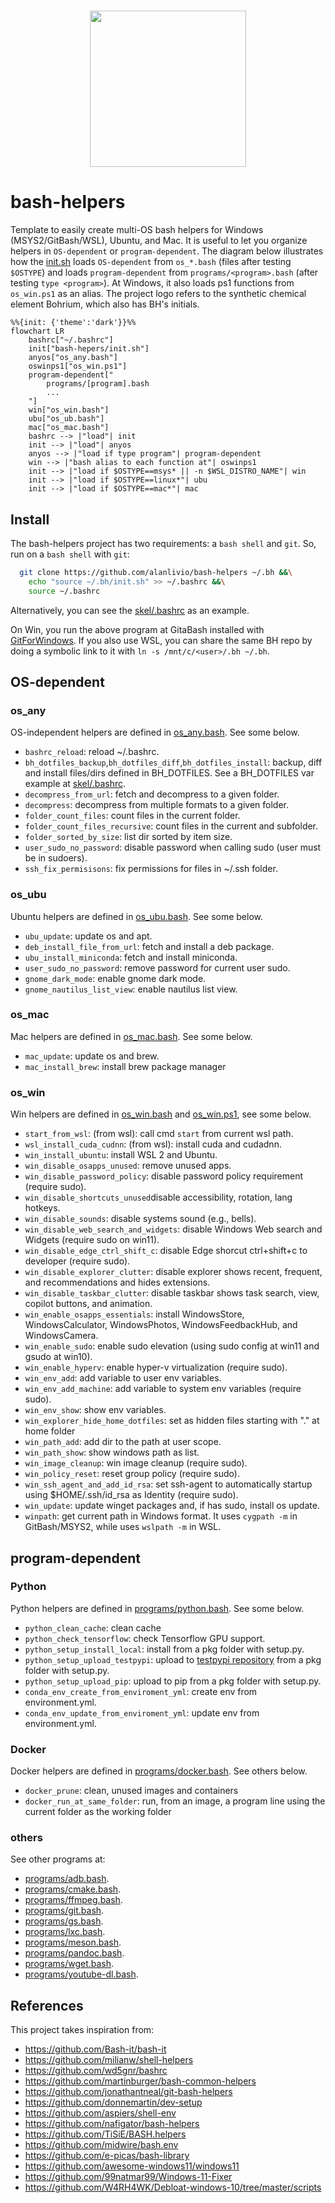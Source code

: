 <h1 align="center"><img src="logo.svg" width="250" onerror='this.style.display="none"'/></h1>

# bash-helpers

Template to easily create multi-OS bash helpers for Windows (MSYS2/GitBash/WSL), Ubuntu, and Mac. It is useful to let you organize helpers in `OS-dependent` or `program-dependent`. The diagram below illustrates how the [init.sh](init.sh) loads `OS-dependent` from `os_*.bash` (files after testing `$OSTYPE`) and loads `program-dependent` from `programs/<program>.bash` (after testing `type <program>`). At Windows, it also loads ps1 functions from `os_win.ps1` as an alias.
The project logo refers to the synthetic chemical element Bohrium, which also has BH's initials.

```mermaid
%%{init: {'theme':'dark'}}%%
flowchart LR
    bashrc["~/.bashrc"]
    init["bash-hepers/init.sh"]
    anyos["os_any.bash"]
    oswinps1["os_win.ps1"]
    program-dependent["
        programs/[program].bash
        ...
    "]
    win["os_win.bash"]
    ubu["os_ub.bash"]
    mac["os_mac.bash"]
    bashrc --> |"load"| init
    init --> |"load"| anyos
    anyos --> |"load if type program"| program-dependent
    win --> |"bash alias to each function at"| oswinps1
    init --> |"load if $OSTYPE==msys* || -n $WSL_DISTRO_NAME"| win
    init --> |"load if $OSTYPE==linux*"| ubu
    init --> |"load if $OSTYPE==mac*"| mac
```

## Install

The bash-helpers project has two requirements: a `bash shell` and `git`. So, run on a `bash shell` with `git`:

```bash
  git clone https://github.com/alanlivio/bash-helpers ~/.bh &&\
    echo "source ~/.bh/init.sh" >> ~/.bashrc &&\
    source ~/.bashrc
```

Alternatively, you can see the [skel/.bashrc](skel/.bashrc) as an example.

On Win, you run the above program at GitaBash installed with [GitForWindows](https://gitforwindows.org). If you also use WSL, you can share the same BH repo by doing a symbolic link to it with `ln -s /mnt/c/<user>/.bh ~/.bh`.

## OS-dependent

### os_any

OS-independent helpers are defined in [os_any.bash](os_any.bash). See some below.

* `bashrc_reload`: reload ~/.bashrc.
* `bh_dotfiles_backup`,`bh_dotfiles_diff`,`bh_dotfiles_install`: backup, diff and install files/dirs defined in BH_DOTFILES. See a BH_DOTFILES var example at [skel/.bashrc](skel/.bashrc).
* `decompress_from_url`: fetch and decompress to a given folder.
* `decompress`: decompress from multiple formats to a given folder.
* `folder_count_files`: count files in the current folder.
* `folder_count_files_recursive`: count files in the current and subfolder.
* `folder_sorted_by_size`: list dir sorted by item size.
* `user_sudo_no_password`: disable password when calling sudo (user must be in sudoers).
* `ssh_fix_permisisons`: fix permissions for files in ~/.ssh folder.

### os_ubu

Ubuntu helpers are defined in [os_ubu.bash](os_ubu.bash). See some below.

* `ubu_update`: update os and apt.
* `deb_install_file_from_url`: fetch and install a deb package.
* `ubu_install_miniconda`: fetch and install miniconda.
* `user_sudo_no_password`: remove password for current user sudo.
* `gnome_dark_mode`: enable gnome dark mode.
* `gnome_nautilus_list_view`: enable nautilus list view.

### os_mac

Mac helpers are defined in [os_mac.bash](os_mac.bash). See some below.

* `mac_update`: update os and brew.
* `mac_install_brew`: install brew package manager

### os_win

Win helpers are defined in [os_win.bash](os_win.bash) and [os_win.ps1](os_win.ps1), see some below.

* `start_from_wsl`: (from wsl): call cmd `start` from current wsl path.
* `wsl_install_cuda_cudnn`: (from wsl): install cuda and cudadnn.
* `win_install_ubuntu`: install WSL 2 and Ubuntu.
* `win_disable_osapps_unused`: remove unused apps.
* `win_disable_password_policy`: disable password policy requirement (require sudo).
* `win_disable_shortcuts_unused`disable accessibility, rotation, lang hotkeys.
* `win_disable_sounds`: disable systems sound (e.g., bells).
* `win_disable_web_search_and_widgets`: disable Windows Web search and Widgets (require sudo on win11).
* `win_disable_edge_ctrl_shift_c`: disable Edge shorcut ctrl+shift+c to developer (require sudo).
* `win_disable_explorer_clutter`: disable explorer shows recent, frequent, and recommendations and hides extensions.
* `win_disable_taskbar_clutter`: disable taskbar shows task search, view, copilot buttons, and animation.
* `win_enable_osapps_essentials`: install WindowsStore, WindowsCalculator, WindowsPhotos, WindowsFeedbackHub, and WindowsCamera.
* `win_enable_sudo`: enable sudo elevation (using sudo config at win11 and gsudo at win10).
* `win_enable_hyperv`: enable hyper-v virtualization (require sudo).
* `win_env_add`: add variable to user env variables.
* `win_env_add_machine`: add variable to system env variables (require sudo).
* `win_env_show`: show env variables.
* `win_explorer_hide_home_dotfiles`: set as hidden files starting with "." at home folder
* `win_path_add`: add dir to the path at user scope.
* `win_path_show`: show windows path as list.
* `win_image_cleanup`: win image cleanup (require sudo).
* `win_policy_reset`: reset group policy (require sudo).
* `win_ssh_agent_and_add_id_rsa`: set ssh-agent to automatically startup using $HOME/.ssh/id_rsa as Identity (require sudo).
* `win_update`: update winget packages and, if has sudo, install os update.
* `winpath`: get current path in Windows format. It uses `cygpath -m` in GitBash/MSYS2, while uses `wslpath -m` in WSL.

## program-dependent

### Python

Python helpers are defined in [programs/python.bash](programs/python.bash). See some below.

* `python_clean_cache`: clean cache
* `python_check_tensorflow`: check Tensorflow GPU support.
* `python_setup_install_local`: install from a pkg folder with setup.py.
* `python_setup_upload_testpypi`: upload to [testpypi repository](https://test.pypi.org/) from a pkg folder with setup.py.
* `python_setup_upload_pip`: upload to pip from a pkg folder with setup.py.
* `conda_env_create_from_enviroment_yml`: create env from environment.yml.
* `conda_env_update_from_enviroment_yml`: update env from environment.yml.

### Docker

Docker helpers are defined in [programs/docker.bash](programs/docker.bash). See others below.

* `docker_prune`: clean, unused images and containers
* `docker_run_at_same_folder`: run, from an image, a program line using the current folder as the working folder

### others

See other programs at:

* [programs/adb.bash](programs/adb.bash).
* [programs/cmake.bash](programs/cmake.bash).
* [programs/ffmpeg.bash](programs/ffmpeg.bash).
* [programs/git.bash](programs/git.bash).
* [programs/gs.bash](programs/gs.bash).
* [programs/lxc.bash](programs/lxc.bash).
* [programs/meson.bash](programs/meson.bash).
* [programs/pandoc.bash](programs/pandoc.bash).
* [programs/wget.bash](programs/wget.bash).
* [programs/youtube-dl.bash](programs/youtube-dl.bash).

## References

This project takes inspiration from:

* <https://github.com/Bash-it/bash-it>
* <https://github.com/milianw/shell-helpers>
* <https://github.com/wd5gnr/bashrc>
* <https://github.com/martinburger/bash-common-helpers>
* <https://github.com/jonathantneal/git-bash-helpers>
* <https://github.com/donnemartin/dev-setup>
* <https://github.com/aspiers/shell-env>
* <https://github.com/nafigator/bash-helpers>
* <https://github.com/TiSiE/BASH.helpers>
* <https://github.com/midwire/bash.env>
* <https://github.com/e-picas/bash-library>
* <https://github.com/awesome-windows11/windows11>
* <https://github.com/99natmar99/Windows-11-Fixer>
* <https://github.com/W4RH4WK/Debloat-windows-10/tree/master/scripts>
